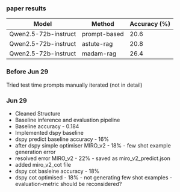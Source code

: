 ### paper results
| Model | Method | Accuracy (%) |
|-------|--------|-------------|
| Qwen2.5-72b-instruct | prompt-based | 20.6 |
| Qwen2.5-72b-instruct | astute-rag | 20.8 |
| Qwen2.5-72b-instruct | madam-rag | 26.4 |

### Before Jun 29
Tried test time prompts manually iterated (not in detail)

### Jun 29
- Cleaned Structure
- Baseline inference and evaluation pipeline
- Baseline accuracy - 0.184
- Implemented dspy baseline
- dspy predict baseline accuracy - 16%
- after dspy simple optimiser MIRO_v2 - 18% - few shot example generation error
- resolved error MIRO_v2 - 22% - saved as miro_v2_predict.json
- added miro_v2_cot file
- dspy cot basleine accuracy - 18%
- dspy cot optimised - 18% - not generating few shot examples - evaluation-metric should be reconsidered?
